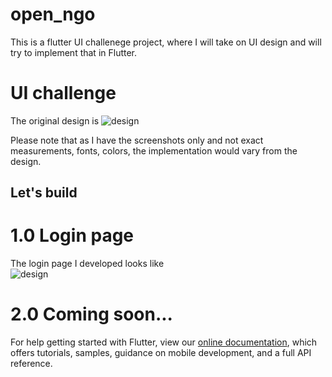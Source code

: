# open_ngo
This is a flutter UI challenege project, where I will take on UI design and will try to implement that in Flutter.

# UI challenge

The original design is 
![design](https://cdn.dribbble.com/users/386883/screenshots/5702327/08122018-dribbble_2x.png)

Please note that as I have the screenshots only and not exact measurements, fonts, colors, the implementation would vary from the design.

## Let's build

# 1.0 Login page
The login page I developed looks like
<br/>
![design](https://github.com/dev-aritra/open_ngo/blob/feature/login/screenshots/login.jpg)

# 2.0 Coming soon...


For help getting started with Flutter, view our 
[online documentation](https://flutter.io/docs), which offers tutorials, 
samples, guidance on mobile development, and a full API reference.
